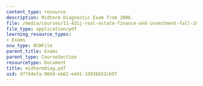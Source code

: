 ```yaml
---
content_type: resource
description: Midterm Diagnostic Exam from 2006.
file: /media/courses/11-431j-real-estate-finance-and-investment-fall-2006/d77d4efa90d4eb62e44110936b52cb97_midtermdiag.pdf
file_type: application/pdf
learning_resource_types:
- Exams
ocw_type: OCWFile
parent_title: Exams
parent_type: CourseSection
resourcetype: Document
title: midtermdiag.pdf
uid: d77d4efa-90d4-eb62-e441-10936b52cb97
---
```

